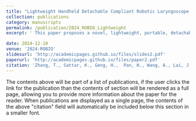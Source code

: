 ```yaml
---
title: "Lightweight Handheld Detachable Compliant Robotic Laryngoscope with Lightweight Intelligent Visual Guidance"
collection: publications
category: manuscripts
permalink: /publication/2024_ROBIO_Lightweight
excerpt: ' This paper proposes a novel, lightweight, portable, detachable compliant robotic laryngoscope with a lightweight intelligent guidance module to assist with transoral tracheal intubation. The robotic laryngoscope comprises an endoscope-equipped steerable flexible segment on a detachable module and an ergonomic handle homed to the control units, a micro-computer, a joystick, a battery, and an LCD monitor. The steerable flexible segment with a tip camera is designed to fit the shape of the upper airway and identify the glottis in real-time. An additional anchoring mechanism at the base of the steerable segment has been specially designed to enhance the robot’s intraluminal motion and laryngoscopic vision stability. A self-contained, lightweight learning-based glottis detection algorithm (within 5 MB parameters) is deployed in the portable device without the need to access additional servers or clouds. The system also adopts a modular design, where the robotic section and the driving unit can be detached and reassembled swiftly between the TI procedures. Finally, the working performance is verified by experiments. The result shows that the motion error of the steerable segment is less than 2.7% over its length, and the steerable segment can be inserted into the upper airway easily while the glottis can be detected in real-time. '

date: 2024-12-10
venue: '2024-ROBIO'
slidesurl: 'http://academicpages.github.io/files/slides2.pdf'
paperurl: 'http://academicpages.github.io/files/paper2.pdf'
citation: 'Zhang, T., Sattar, K., Geng, H.,  Pan, H., Wang, A., Lai, J. & Ren, H. (2024, Dec). Lightweight Handheld Detachable Compliant Robotic Laryngoscope with Lightweight Intelligent Visual Guidance. In 2024 ROBIO. IEEE.'
---
```


The contents above will be part of a list of publications, if the user clicks the link for the publication than the contents of section will be rendered as a full page, allowing you to provide more information about the paper for the reader. When publications are displayed as a single page, the contents of the above "citation" field will automatically be included below this section in a smaller font.
